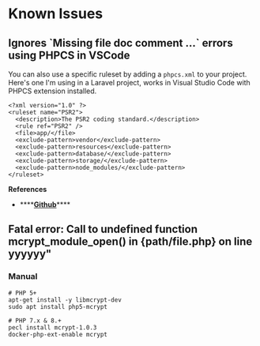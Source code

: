 # Known Issues

## Ignores \`Missing file doc comment ...\` errors using PHPCS in VSCode 

You can also use a specific ruleset by adding a `phpcs.xml` to your project. Here's one I'm using in a Laravel project, works in Visual Studio Code with PHPCS extension installed.

```text
<?xml version="1.0" ?>
<ruleset name="PSR2">
  <description>The PSR2 coding standard.</description>
  <rule ref="PSR2" />
  <file>app/</file>
  <exclude-pattern>vendor</exclude-pattern>
  <exclude-pattern>resources</exclude-pattern>
  <exclude-pattern>database/</exclude-pattern>
  <exclude-pattern>storage/</exclude-pattern>
  <exclude-pattern>node_modules/</exclude-pattern>
</ruleset>
```

**References**

* \*\*\*\*[**Github**](https://github.com/squizlabs/PHP_CodeSniffer/issues/1348#issuecomment-581181427)\*\*\*\*

## **Fatal error: Call to undefined function mcrypt\_module\_open\(\) in {path/file.php} on line yyyyyy"** 

### Manual

```text
# PHP 5+
apt-get install -y libmcrypt-dev
sudo apt install php5-mcrypt

# PHP 7.x & 8.+
pecl install mcrypt-1.0.3
docker-php-ext-enable mcrypt
```

